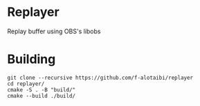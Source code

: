 # Replayer

Replay buffer using OBS's libobs

# Building

```
git clone --recursive https://github.com/f-alotaibi/replayer
cd replayer/
cmake -S . -B "build/"
cmake --build ./build/
```